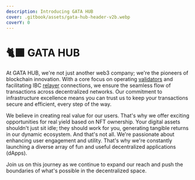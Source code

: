 ```yaml
---
description: Introducing GATA HUB
cover: .gitbook/assets/gata-hub-header-v2b.webp
coverY: 0
---
```


# 🐈‍⬛ GATA HUB

At GATA HUB, we're not just another web3 company; we're the pioneers of blockchain innovation. With a core focus on operating [validators](gatahub/gata-hub-ventures/gata-validators/) and facilitating IBC [relayer](gatahub/gata-hub-ventures/public-goods/gata-relays.md) connections, we ensure the seamless flow of transactions across decentralized networks. Our commitment to infrastructure excellence means you can trust us to keep your transactions secure and efficient, every step of the way.

We believe in creating real value for our users. That's why we offer exciting opportunities for real yield based on NFT ownership. Your digital assets shouldn't just sit idle; they should work for you, generating tangible returns in our dynamic ecosystem. And that's not all. We're passionate about enhancing user engagement and utility. That's why we're constantly launching a diverse array of fun and useful decentralized applications (dApps).&#x20;

Join us on this journey as we continue to expand our reach and push the boundaries of what's possible in the decentralized space.
